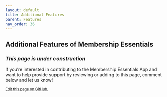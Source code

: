 ```yaml
---
layout: default
title: Additional Features
parent: Features
nav_order: 36
---
```

## Additional Features of Membership Essentials

### *This page is under construction* 

If you’re interested in contributing to the Membership Essentials App and want to help provide support by reviewing or adding to this page, comment below and let us know!

<footer>
      <a href="https://github.com/SFDO-Community-Sprints/MembershipSchemaAndBenefits-Documentation/edit/main/docs/Features/Additional-Features.md" style="font-size: smaller;">Edit this page on GitHub.</a>
</footer>

